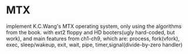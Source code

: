 # MTX
implement K.C.Wang's MTX operating system, only using the algorithms from the book.
with ext2 floppy and HD booters(ugly hard-coded, but work),
and main features from ch1-ch9, which are:
process, fork(vfork), exec, sleep/wakeup, exit, wait, pipe, timer,signal(divide-by-zero handler)
